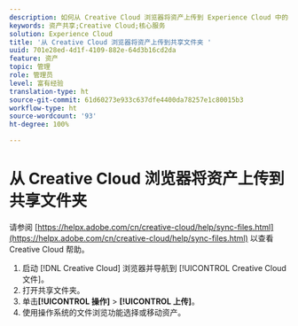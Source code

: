 ```yaml
---
description: 如何从 Creative Cloud 浏览器将资产上传到 Experience Cloud 中的共享文件夹。
keywords: 资产共享;Creative Cloud;核心服务
solution: Experience Cloud
title: '从 Creative Cloud 浏览器将资产上传到共享文件夹 '
uuid: 701e28ed-4d1f-4109-882e-64d3b16cd2da
feature: 资产
topic: 管理
role: 管理员
level: 富有经验
translation-type: ht
source-git-commit: 61d60273e933c637dfe4400da78257e1c80015b3
workflow-type: ht
source-wordcount: '93'
ht-degree: 100%

---
```



# 从 Creative Cloud 浏览器将资产上传到共享文件夹

请参阅 [https://helpx.adobe.com/cn/creative-cloud/help/sync-files.html](https://helpx.adobe.com/cn/creative-cloud/help/sync-files.html) 以查看 Creative Cloud 帮助。

1. 启动 [!DNL Creative Cloud] 浏览器并导航到 [!UICONTROL Creative Cloud 文件]。
1. 打开共享文件夹。
1. 单击&#x200B;**[!UICONTROL 操作]** > **[!UICONTROL 上传]**。
1. 使用操作系统的文件浏览功能选择或移动资产。
